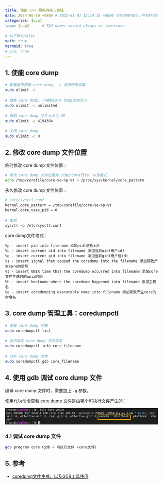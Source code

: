 ```yaml
---
title: 使能 C++ 程序的核心转储
date: 2024-06-19 +0800 # 2022-01-01 13:14:15 +0800 只写日期也行；不写秒也行；这样也行 2022-03-09T00:55:42+08:00
categories: [cpp]
tags: [cpp]      # TAG names should always be lowercase

# 以下默认false
math: true
mermaid: true
# pin: true
---
```


## 1. 使能 core dump

```bash
# 查看是否使能 core dump, -a 显示所有设置
sudo ulimit -c

# 使能 core dump，不限制core dump文件大小
sudo ulimit -c unlimited

# 限制 core dump 文件大小为 2G
sudo ulimit -c 4194304

# 关闭 core dump
sudo ulimit -c 0
```

## 2. 修改 core dump 文件位置

临时修改 core dump 文件位置：

```bash
# 修改 core dump 文件位置为 /tmp/corefile，以及格式
echo /tmp/corefile/core-%e-%p-%t > /proc/sys/kernel/core_pattern
```

永久修改 core dump 文件位置：

```bash
# /etc/sysctl.conf
kernel.core_pattern = /tmp/corefile/core-%e-%p-%t
kernel.core_uses_pid = 0

# 生效
sysctl –p /etc/sysctl.conf
```

core dump文件格式：

```text
%p - insert pid into filename 添加pid(进程id)
%u - insert current uid into filename 添加当前uid(用户id)
%g - insert current gid into filename 添加当前gid(用户组id)
%s - insert signal that caused the coredump into the filename 添加导致产生core的信号
%t - insert UNIX time that the coredump occurred into filename 添加core文件生成时的unix时间
%h - insert hostname where the coredump happened into filename 添加主机名
%e - insert coredumping executable name into filename 添加导致产生core的命令名
```

## 3. core dump 管理工具：coredumpctl

```bash
# 查看 core dump 列表
sudo coredumpctl list

# 显示指定 core dump 文件信息
sudo coredumpctl info core_filename

# 分析 core dump 文件
sudo coredumpctl gdb core_filename
```

## 4. 使用 gdb 调试 core dump 文件

编译 core dump 文件时，需要加上 `-g` 参数。

使用`file`命令查看 core dump 文件是由哪个可执行文件产生的：

![core_file_info](/assets/images/cpp/file_command_core_dump_file_info.png)

### 4.1 调试 core dump 文件

```bash
gdb program core（gdb + 可执行文件 +core文件）
```

## 5. 参考

- [coredump文件生成，以及GDB工具使用](https://www.cnblogs.com/muxisuibi/p/17878055.html)
